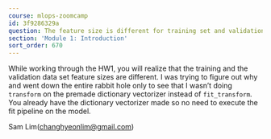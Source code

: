 ```yaml
---
course: mlops-zoomcamp
id: 3f9286329a
question: The feature size is different for training set and validation set
section: 'Module 1: Introduction'
sort_order: 670
---
```


While working through the HW1, you will realize that the training and the validation data set feature sizes are different. I was trying to figure out why and went down the entire rabbit hole only to see that I wasn’t doing ```transform``` on the premade dictionary vectorizer instead of ```fit_transform```. You already have the dictionary vectorizer made so no need to execute the fit pipeline on the model.

Sam Lim([changhyeonlim@gmail.com](mailto:changhyeonlim@gmail.com))

